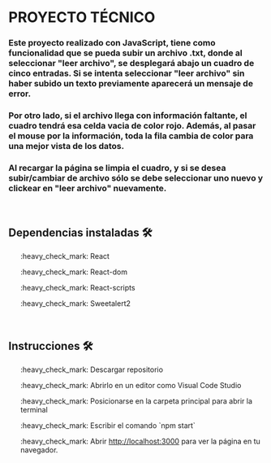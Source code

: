 <h1>PROYECTO TÉCNICO</h1>

<h3>Este proyecto realizado con JavaScript, tiene como funcionalidad que se pueda subir un archivo .txt, donde al seleccionar "leer archivo", se desplegará abajo un cuadro de cinco entradas. Si se intenta seleccionar "leer archivo" sin haber subido un texto previamente aparecerá un mensaje de error. <h3/>
<h3>Por otro lado, si el archivo llega con información faltante, el cuadro tendrá esa celda vacia de color rojo. Además, al pasar el mouse por la información, toda la fila cambia de color para una mejor vista de los datos.<h3/>
<h3> Al recargar la página se limpia el cuadro, y si se desea subir/cambiar de archivo sólo se debe seleccionar uno nuevo y clickear en "leer archivo" nuevamente.</h3>
<br>

<h2> Dependencias instaladas 🛠️ </h2>
<ul>:heavy_check_mark: React</ul>
<ul>:heavy_check_mark: React-dom</ul>
<ul>:heavy_check_mark: React-scripts</ul>
<ul>:heavy_check_mark: Sweetalert2</ul>

<br>
<h2> Instrucciones 🛠️ </h2>
<ul>:heavy_check_mark: Descargar repositorio</ul>
<ul>:heavy_check_mark: Abrirlo en un editor como Visual Code Studio</ul>
<ul>:heavy_check_mark: Posicionarse en la carpeta principal para abrir la terminal</ul>
<ul>:heavy_check_mark: Escribir el comando `npm start`</ul>
<ul>:heavy_check_mark: Abrir <a href="http://localhost:3000">http://localhost:3000</a> para ver la página en tu navegador.</ul>



